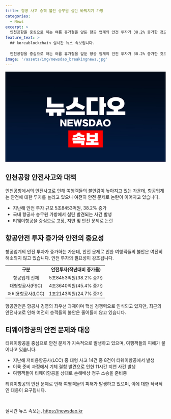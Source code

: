 ```yaml
---
title: 항공 사고 승객 불안 승무원 실탄 바꿔치기 가방
categories:
  - News
excerpt: >
  인천공항을 중심으로 하는 여름 휴가철을 앞둔 항공 업계의 안전 투자가 38.2% 증가한 것으로 나타났다. 그러나 최근 발생한 기체 고장 및 안전 문제로 논란이 끊이지 않고 있어 승객들의 불안감이 여전한 가운데, 항공사의 안전 교육 강화 등 대책이 필요한 상황이다. 특히 티웨이항공의 안전 문제로 인해 승객들의 이용 의향이 줄고 손해배상 소송까지 예고되고 있다.
feature_text: >
  ## koreablockchain 실시간 뉴스 속보입니다.

  인천공항을 중심으로 하는 여름 휴가철을 앞둔 항공 업계의 안전 투자가 38.2% 증가한 것으로 나타났다. 그러나 최근 발생한 기체 고장 및 안전 문제로 논란이 끊이지 않고 있어 승객들의 불안감이 여전한 가운데, 항공사의 안전 교육 강화 등 대책이 필요한 상황이다. 특히 티웨이항공의 안전 문제로 인해 승객들의 이용 의향이 줄고 손해배상 소송까지 예고되고 있다.
image: '/assets/img/newsdao_breakingnews.jpg'
---
```


<p><img src="/assets/img/newsdao_breakingnews.jpg" alt="koreablockchain 속보" /></p>

<h2 data-ke-size="size26">인천공항 안전사고와 대책</h2>

<p data-ke-size="size16">인천공항에서의 안전사고로 인해 여행객들의 불안감이 높아지고 있는 가운데, 항공업계는 안전에 대한 투자를 늘리고 있으나 여전히 안전 문제로 논란이 이어지고 있습니다.</p>

<ul>
  <li>지난해 안전 투자 규모 5조8453억원, 38.2% 증가</li>
  <li>국내 항공사 승무원 가방에서 실탄 발견되는 사건 발생</li>
  <li>티웨이항공을 중심으로 고장, 지연 및 안전 문제로 논란</li>
</ul>

<h2 data-ke-size="size26">항공안전 투자 증가와 안전의 중요성</h2>

<p data-ke-size="size16">항공업계의 안전 투자가 증가하는 가운데, 안전 문제로 인한 여행객들의 불안은 여전히 해소되지 않고 있습니다. 안전 투자의 필요성이 강조됩니다.</p>

<table>
  <tr>
    <td style="text-align: center; height: 17px;"><b>구분</b></td>
    <td style="text-align: center; height: 17px;"><b>안전투자(작년대비 증가율)</b></td>
  </tr>
  <tr>
    <td style="text-align: center; height: 17px;">항공업계 전체</td>
    <td style="text-align: center; height: 17px;">5조8453억원(38.2% 증가)</td>
  </tr>
  <tr>
    <td style="text-align: center; height: 17px;">대형항공사(FSC)</td>
    <td style="text-align: center; height: 17px;">4조3640억원(45.4% 증가)</td>
  </tr>
  <tr>
    <td style="text-align: center; height: 17px;">저비용항공사(LCC)</td>
    <td style="text-align: center; height: 17px;">1조2143억원(24.7% 증가)</td>
  </tr>
</table>

<p data-ke-size="size16">항공안전은 항공사 경영의 최우선 과제이며 핵심 경쟁력으로 인식되고 있지만, 최근의 안전사고로 인해 여전히 승객들의 불안은 줄어들지 않고 있습니다.</p>

<h2 data-ke-size="size26">티웨이항공의 안전 문제와 대응</h2>

<p data-ke-size="size16">티웨이항공을 중심으로 안전 문제가 지속적으로 발생하고 있으며, 여행객들의 피해가 불어나고 있습니다.</p>

<ul>
  <li>지난해 저비용항공사(LCC) 중 대형 사고 14건 중 8건이 티웨이항공에서 발생</li>
  <li>이륙 준비 과정에서 기체 결함 발견으로 인한 11시간 지연 사건 발생</li>
  <li>여행객들이 티웨이항공을 상대로 손해배상 청구 소송을 준비중</li>
</ul>

<p data-ke-size="size16">티웨이항공의 안전 문제로 인해 여행객들의 피해가 발생하고 있으며, 이에 대한 적극적인 대응이 요구됩니다.</p>

<p data-ke-size="size16">&nbsp;</p>
실시간 뉴스 속보는, <a href="https://newsdao.kr" rel="dofollow">https://newsdao.kr</a>


